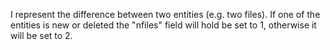 I represent the difference between two entities (e.g. two files). If one of the entities is new or deleted the "nfiles" field will hold be set to 1, otherwise it will be set to 2.